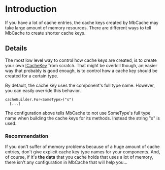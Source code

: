 # Introduction #

If you have a lot of cache entries, the cache keys created by MbCache may take large amount of memory resources. There are different ways to tell MbCache to create shorter cache keys.


## Details ##

The most low level way to control how cache keys are created, is to create your own [ICacheKey](CacheKeys.md) from scratch. That might be overkill though, an easier way that probably is good enough, is to control how a cache key should be created for a certain type.

By default, the cache key uses the component's full type name. However, you can easily override this behavior.
```
cacheBuilder.For<SomeType>("s")
  [...]
```
The configuration above tells MbCache to not use SomeType's full type name when building the cache keys for its methods. Instead the string "s" is used.


### Recommendation ###

If you don't suffer of memory problems because of a huge amount of cache entries, don't give explicit cache key type names for your components. And, of course, if it's **the data** that you cache holds that uses a lot of memory, there isn't any configuration in MbCache that will help you...